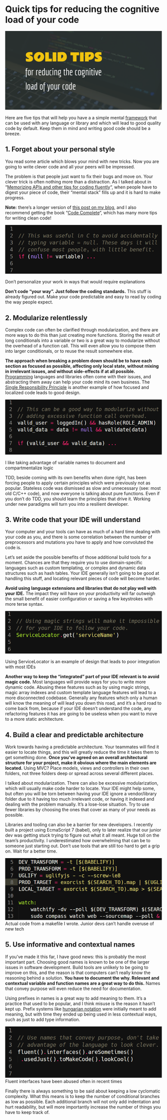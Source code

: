# Quick tips for reducing the cognitive load of your code

![](images\article7-folder\1LTpzKt3bWrqJTjN_Ni8s7Q.png)

Here are five tips that will help you have a a simple mental [framework](https://hackernoon.com/tagged/framework) that can be used with any language or library and which will lead to good quality code by default. Keep them in mind and writing good code should be a breeze.
## 1. Forget about your personal style
 You read some article which blows your mind with new tricks. Now you are going to write clever code and all your peers will be impressed.

The problem is that people just want to fix their bugs and move on. Your clever trick is often nothing more than a distraction. As I talked about in “[Memorizing APIs and other tips for coding fluently](https://chrismm.com/blog/memorizing-apis-and-other-tips-for-coding-fluently/)“, when people have to digest your piece of code, their “mental stack” fills up and it is hard to make progress.

**Note:** there’s a longer version of [this post on my blog](https://chrismm.com/blog/writing-good-code-reduce-the-cognitive-load/), and I also recommend getting the book “[Code Complete](<https://www.amazon.com/Code-Complete-Practical-Handbook-Construction/dp/0735619670/ref=as_li_ss_tl?ie=UTF8&linkCode=ll1&tag=chrimaiospo06-20&linkId=6aabd46b91da513d86257af2c05b6585>)“, which has many more tips for writing clean code!

![](images\article7-folder\0BmUAcc8xCAtx7a_R.png)

Don’t personalize your work in ways that would require explanations

**Don’t code “your way”. Just follow the coding standards.** This stuff is already figured out. Make your code predictable and easy to read by coding the way people expect.

## 2. Modularize relentlessly

Complex code can often be clarified through modularization, and there are more ways to do this than just creating more functions. Storing the result of long conditionals into a variable or two is a great way to modularize without the overhead of a function call. This will even allow you to compose them into larger conditionals, or to reuse the result somewhere else.

**The approach when breaking a problem down should be to have each section as focused as possible, affecting only local state, without mixing in irrelevant issues, and without side-effects if at all possible.** [Programming](<https://hackernoon.com/tagged/programming>) languages and libraries often come with their issues, and abstracting them away can help your code mind its own business. The [Single Responsibility Principle](<http://code.tutsplus.com/tutorials/solid-part-1-the-single-responsibility-principle--net-36074>) is another example of how focused and localized code leads to good design.

![](images\article7-folder\0aqtxRjY6ONXTCvUu.png)

I like taking advantage of variable names to document and compartmentalize logic

TDD, beside coming with its own benefits when done right, has been forcing people to apply certain principles which were previously not as popular. Stateless code was dismissed as slow and unnecessary (see: most old C/C++ code), and now everyone is talking about pure functions. Even if you don’t do TDD, you should learn the principles that drive it. Working under new paradigms will turn you into a resilient developer.

## 3. Write code that your IDE will understand

Your computer and your tools can have as much of a hard time dealing with your code as you, and there is some correlation between the number of preprocessors and mutations you have to apply and how convoluted the code is.

Let’s set aside the possible benefits of those additional build tools for a moment. Chances are that they require you to use domain-specific languages such as custom templating, or complex and dynamic data structures such as hash tables. Your IDE generally isn’t going to be good at handling this stuff, and locating relevant pieces of code will become harder.

**Avoid using language extensions and libraries that do not play well with your IDE.** The impact they will have on your productivity will far outweigh the small benefit of easier configuration or saving a few keystrokes with more terse syntax.

![](images\article7-folder\01hwYqzlsaq0ckuv7.png)

Using ServiceLocator is an example of design that leads to poor integration with most IDEs

**Another way to keep the “integrated” part of your IDE relevant is to avoid magic code.** Most languages will provide ways for you to write more dynamic code. Abusing these features such as by using magic strings, magic array indexes and custom template language features will lead to a more disconnected codebase. Generally any features which only a human will know the meaning of will lead you down this road, and it’s a hard road to come back from, because if your IDE doesn’t understand the code, any refactoring features it has are going to be useless when you want to move to a more static architecture.

## 4. Build a clear and predictable architecture

Work towards having a predictable architecture. Your teammates will find it easier to locate things, and this will greatly reduce the time it takes them to get something done. **Once you’ve agreed on an overall architectural structure for your project, make it obvious where the main elements are located.** Using MVC? Place models, views and controllers in their own folders, not three folders deep or spread across several different places.

I talked about modularization. There can also be excessive modularization, which will usually make code harder to locate. Your IDE might help some, but often you will be torn between having your IDE ignore a vendor/library folder due to it having too much irrelevant code, or having it indexed and dealing with the problem manually. It’s a lose-lose situation. Try to use fewer libraries by choosing the ones that cover as many of your needs as possible.

Libraries and tooling can also be a barrier for new developers. I recently built a project using EcmaScript 7 (babel), only to later realize that our junior dev was getting stuck trying to figure out what it all meant. Huge toll on the team’s productivity. I underestimated how overwhelming that can be to someone just starting out. Don’t use tools that are still too hard to get a grip on. Wait for a better time.

![](images\article7-folder\0ozIrZIpq8KeFtFTg.png)
Actual code from a makefile I wrote. Junior devs can’t handle overuse of new tech

## 5. Use informative and contextual names

If you’ve made it this far, I have good news: this is probably the most important part. Choosing good names is known to be one of the larger issues in software development. Build tools are unlikely to be going to improve on this, and the reason is that computers can’t really know the reasoning behind a solution. **You have to document the why. Relevant and contextual variable and function names are a great way to do this.** Names that convey purpose will even reduce the need for documentation.

Using prefixes in names is a great way to add meaning to them. It’s a practice that used to be popular, and I think misuse is the reason it hasn’t kept up. Prefix systems like [hungarian notation](<http://www.joelonsoftware.com/articles/Wrong.html>)
were initially meant to add meaning, but with time they ended up being used in less contextual ways, such as just to add type information.

![](images\article7-folder\0XJXOdTzOFt3npMJy.png)
Fluent interfaces have been abused often in recent times

Finally there is always something to be said about keeping a low cyclomatic complexity. What this means is to keep the number of conditional branches as low as possible. Each additional branch will not only add indentation and hurt readability, but will more importantly increase the number of things you have to keep track of.